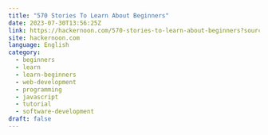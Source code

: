 ```yaml
---
title: "570 Stories To Learn About Beginners"
date: 2023-07-30T13:56:25Z
link: https://hackernoon.com/570-stories-to-learn-about-beginners?source=rss&utm_medium=RSS&utm_source=news.12bit.vn
site: hackernoon.com
language: English
category:
  - beginners
  - learn
  - learn-beginners
  - web-development
  - programming
  - javascript
  - tutorial
  - software-development
draft: false
---
```

